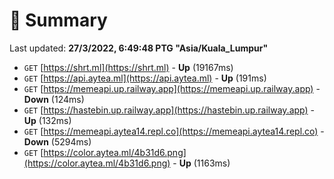 # 📖 Summary
Last updated: **27/3/2022, 6:49:48 PTG "Asia/Kuala_Lumpur"**

- `GET` [https://shrt.ml](https://shrt.ml) - **Up** (19167ms)
- `GET` [https://api.aytea.ml](https://api.aytea.ml) - **Up** (191ms)
- `GET` [https://memeapi.up.railway.app](https://memeapi.up.railway.app) - **Down** (124ms)
- `GET` [https://hastebin.up.railway.app](https://hastebin.up.railway.app) - **Up** (132ms)
- `GET` [https://memeapi.aytea14.repl.co](https://memeapi.aytea14.repl.co) - **Down** (5294ms)
- `GET` [https://color.aytea.ml/4b31d6.png](https://color.aytea.ml/4b31d6.png) - **Up** (1163ms)
